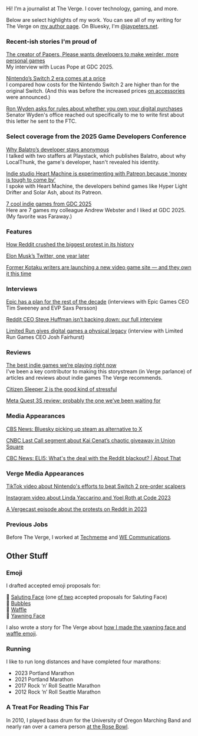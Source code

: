 Hi! I’m a journalist at The Verge. I cover technology, gaming, and more.

Below are select highlights of my work. You can see all of my writing for The Verge on [my author page](https://www.theverge.com/authors/jay-peters). On Bluesky, I'm [@jaypeters.net](https://bsky.app/profile/jaypeters.net).

### Recent-ish stories I'm proud of
[The creator of Papers, Please wants developers to make weirder, more personal games](https://www.theverge.com/games/651376/lucas-pope-papers-please-gdc-2025-pioneer-award)
<br> My interview with Lucas Pope at GDC 2025.

[Nintendo’s Switch 2 era comes at a price](https://www.theverge.com/games/642868/nintendo-switch-2-price-console-games-accessories)
<br> I compared how costs for the Nintendo Switch 2 are higher than for the original Switch. (And this was before the increased prices [on accessories](https://www.theverge.com/news/643616/nintendo-switch-2-us-preorders-date) were announced.)

[Ron Wyden asks for rules about whether you own your digital purchases](https://www.theverge.com/news/618614/senator-ron-wyden-ftc-andrew-ferguson-digital-goods-ownership)
<br> Senator Wyden's office reached out specifically to me to write first about this letter he sent to the FTC.

### Select coverage from the 2025 Game Developers Conference

[Why Balatro’s developer stays anonymous](https://www.theverge.com/games/634123/balatro-localthunk-developer-anonymous-update)
<br> I talked with two staffers at Playstack, which publishes Balatro, about why LocalThunk, the game's developer, hasn't revealed his identity.

[Indie studio Heart Machine is experimenting with Patreon because ‘money is tough to come by’](https://www.theverge.com/games/640287/heart-machine-patreon-gdc)
<br> I spoke with Heart Machine, the developers behind games like Hyper Light Drifter and Solar Ash, about its Patreon.

[7 cool indie games from GDC 2025](https://www.theverge.com/games/633885/gdc-2025-best-indie-games)
<br> Here are 7 games my colleague Andrew Webster and I liked at GDC 2025. (My favorite was Faraway.)

### Features
[How Reddit crushed the biggest protest in its history](https://www.theverge.com/23779477/reddit-protest-blackouts-crushed) 

[Elon Musk’s Twitter, one year later](https://www.theverge.com/23934205/elon-musk-twitter-x-one-year-later-acquisition)

[Former Kotaku writers are launching a new video game site — and they own it this time](https://www.theverge.com/2023/11/7/23949269/aftermath-video-games-kotaku-defector)

### Interviews
[Epic has a plan for the rest of the decade](https://www.theverge.com/2024/10/5/24262376/epic-unreal-engine-6-fortnite-metaverse-plans) (interviews with Epic Games CEO Tim Sweeney and EVP Saxs Persson)

[Reddit CEO Steve Huffman isn’t backing down: our full interview](https://www.theverge.com/2023/6/15/23762868/reddit-ceo-steve-huffman-interview)

[Limited Run gives digital games a physical legacy](https://www.theverge.com/24034994/limited-run-games-physical-disc-cart) (interview with Limited Run Games CEO Josh Fairhurst)

### Reviews
[The best indie games we’re playing right now](https://www.theverge.com/24339574/indie-games-recommendations-pc-switch-steam-deck-best-new-hidden-gems)
<br> I've been a key contributor to making this storystream (in Verge parlance) of articles and reviews about indie games The Verge recommends.

[Citizen Sleeper 2 is the good kind of stressful](https://www.theverge.com/games-review/601114/citizen-sleeper-2-starward-vector-review)

[Meta Quest 3S review: probably the one we’ve been waiting for](https://www.theverge.com/24340948/meta-quest-3s-vr-headset-review)

### Media Appearances
[CBS News: Bluesky picking up steam as alternative to X
](https://www.youtube.com/watch?v=x-dz6EJYl2c)

[CNBC Last Call segment about Kai Cenat’s chaotic giveaway in Union Square](https://x.com/LastCallCNBC/status/1687605342924931072)

[CBC News: ELI5: What's the deal with the Reddit blackout? | About That
](https://www.youtube.com/watch?v=VON-dN8Neho)

### Verge Media Appearances
[TikTok video about Nintendo's efforts to beat Switch 2 pre-order scalpers](https://www.tiktok.com/@verge/video/7488831124077268270)

[Instagram video about Linda Yaccarino and Yoel Roth at Code 2023](https://www.instagram.com/p/CxuT8pgLVNZ/)

[A Vergecast episode about the protests on Reddit in 2023](https://www.youtube.com/watch?v=57vjLHBlIyI)

### Previous Jobs
Before The Verge, I worked at [Techmeme](https://techmeme.com) and [WE Communications](https://www.we-worldwide.com).

## Other Stuff

### Emoji
I drafted accepted emoji proposals for:

🫡 [Saluting Face](https://www.unicode.org/cgi-bin/GetDocumentLink?L2/19-400) (one [of two](https://www.unicode.org/L2/L2019/19396-saluting-face-emoji.pdf) accepted proposals for Saluting Face) <br>
🫧 [Bubbles](https://www.unicode.org/cgi-bin/GetDocumentLink?L2/19-311) <br>
🧇 [Waffle](https://www.unicode.org/cgi-bin/GetDocumentLink?L2/18-087) <br>
🥱 [Yawning Face](https://www.unicode.org/cgi-bin/GetDocumentLink?L2/17-432) <br>

I also wrote a story for The Verge about [how I made the yawning face and waffle emoji](https://www.theverge.com/21327599/how-to-make-emoji-yawning-face-waffle-proposal-unicode).

### Running
I like to run long distances and have completed four marathons: 

<ul>
  <li>2023 Portland Marathon</li>
  <li>2021 Portland Marathon</li>
  <li>2017 Rock ‘n’ Roll Seattle Marathon</li>
  <li>2012 Rock ‘n’ Roll Seattle Marathon</li>
</ul>

### A Treat For Reading This Far
In 2010, I played bass drum for the University of Oregon Marching Band and nearly ran over a camera person [at the Rose Bowl](https://youtu.be/cy0gmKbine8?feature=shared&t=54).
